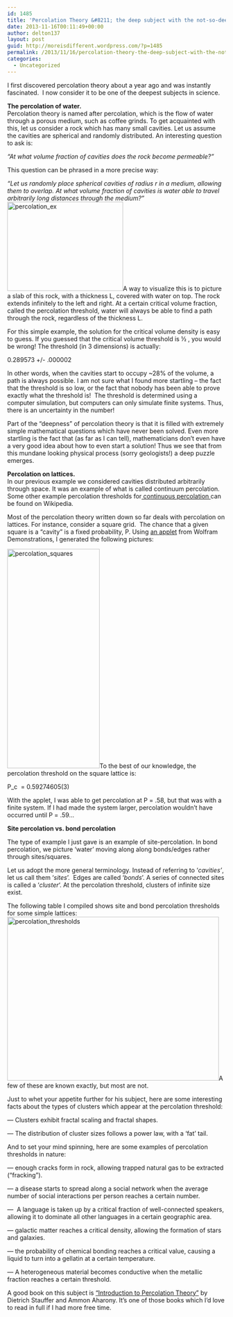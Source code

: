 ```yaml
---
id: 1485
title: 'Percolation Theory &#8211; the deep subject with the not-so-deep sounding name'
date: 2013-11-16T00:11:49+00:00
author: delton137
layout: post
guid: http://moreisdifferent.wordpress.com/?p=1485
permalink: /2013/11/16/percolation-theory-the-deep-subject-with-the-not-so-deep-sounding-name/
categories:
  - Uncategorized
---
```

<p dir="ltr">
  I first discovered percolation theory about a year ago and was instantly fascinated.  I now consider it to be one of the deepest subjects in science.
</p>

<p dir="ltr">
  <!--more-->
</p>

<p dir="ltr">
  <strong>The percolation of water.</strong><br /> Percolation theory is named after percolation, which is the flow of water through a porous medium, such as coffee grinds. To get acquainted with this, let us consider a rock which has many small cavities. Let us assume the cavities are spherical and randomly distributed. An interesting question to ask is:
</p>

<p dir="ltr">
  <em>“At what volume fraction of cavities does the rock become permeable?”</em>
</p>

<p dir="ltr">
  This question can be phrased in a more precise way:
</p>

<p dir="ltr">
  <em>“Let us randomly place spherical cavities of radius</em> <em>r in a medium, allowing them to overlap. At what volume fraction of cavities is water able to travel arbitrarily long distances through the medium?”</em><a href="http://www.moreisdifferent.com/wp-content/uploads/2013/11/percolation_ex.png"><img class="size-medium wp-image-1488 aligncenter" alt="percolation_ex" src="http://www.moreisdifferent.com/wp-content/uploads/2013/11/percolation_ex.png?w=300" width="267" height="205" srcset="http://www.moreisdifferent.com/wp-content/uploads/2013/11/percolation_ex.png 520w, http://www.moreisdifferent.com/wp-content/uploads/2013/11/percolation_ex-300x232.png 300w" sizes="(max-width: 267px) 100vw, 267px" /></a>A way to visualize this is to picture a slab of this rock, with a thickness L, covered with water on top. The rock extends infinitely to the left and right. At a certain critical volume fraction, called the percolation threshold, water will always be able to find a path through the rock, regardless of the thickness L.
</p>

<p dir="ltr">
  For this simple example, the solution for the critical volume density is easy to guess. If you guessed that the critical volume threshold is ½ , you would be wrong! The threshold (in 3 dimensions) is actually:
</p>

<p dir="ltr">
  0.289573 +/- .000002
</p>

<p dir="ltr">
  In other words, when the cavities start to occupy ~28% of the volume, a path is always possible. I am not sure what I found more startling &#8211; the fact that the threshold is so low, or the fact that nobody has been able to prove exactly what the threshold is!  The threshold is determined using a computer simulation, but computers can only simulate finite systems. Thus, there is an uncertainty in the number!
</p>

<p dir="ltr">
  Part of the &#8220;deepness&#8221; of percolation theory is that it is filled with extremely simple mathematical questions which have never been solved. Even more startling is the fact that (as far as I can tell), mathematicians don’t even have a very good idea about how to even start a solution! Thus we see that from this mundane looking physical process (sorry geologists!) a deep puzzle emerges.
</p>

<p dir="ltr">
  <strong>Percolation on lattices.</strong><br /> In our previous example we considered cavities distributed arbitrarily through space. It was an example of what is called continuum percolation. Some other example percolation thresholds for<a href="http://en.wikipedia.org/wiki/Percolation_threshold#Thresholds_for_3D_continuum_models"> continuous percolation </a>can be found on Wikipedia.
</p>

<p dir="ltr">
  Most of the percolation theory written down so far deals with percolation on lattices. For instance, consider a square grid.  The chance that a given square is a &#8220;cavity&#8221; is a fixed probability, P. Using <a href="http://demonstrations.wolfram.com/PercolationOnASquareGrid/">an applet</a> from Wolfram Demonstrations, I generated the following pictures:
</p>

<p dir="ltr">
  <a href="http://www.moreisdifferent.com/wp-content/uploads/2013/11/percolation_squares.png"><img class="size-medium wp-image-1489 aligncenter" alt="percolation_squares" src="http://www.moreisdifferent.com/wp-content/uploads/2013/11/percolation_squares.png?w=137" width="213" height="505" /></a>To the best of our knowledge, the percolation threshold on the square lattice is:
</p>

<p dir="ltr">
  P_c  = 0.59274605(3)
</p>

<p dir="ltr">
  With the applet, I was able to get percolation at P = .58, but that was with a finite system. If I had made the system larger, percolation wouldn’t have occurred until P = .59&#8230;
</p>

<p dir="ltr">
  <strong>Site percolation vs. bond percolation</strong>
</p>

<p dir="ltr">
  The type of example I just gave is an example of site-percolation. In bond percolation, we picture &#8216;water&#8217; moving along along bonds/edges rather through sites/squares.
</p>

<p dir="ltr">
  Let us adopt the more general terminology. Instead of referring to ‘<em>cavities’</em>, let us call them ‘<em>sites</em>’.  Edges are called ‘<em>bonds</em>’. A series of connected sites is called a &#8216;<em>cluster</em>&#8216;. At the percolation threshold, clusters of infinite size exist.
</p>

<p dir="ltr">
  The following table I compiled shows site and bond percolation thresholds for some simple lattices:<a href="http://www.moreisdifferent.com/wp-content/uploads/2013/11/percolation_thresholds.png"><img class="size-medium wp-image-1490 aligncenter" alt="percolation_thresholds" src="http://www.moreisdifferent.com/wp-content/uploads/2013/11/percolation_thresholds.png?w=300" width="488" height="377" srcset="http://www.moreisdifferent.com/wp-content/uploads/2013/11/percolation_thresholds.png 681w, http://www.moreisdifferent.com/wp-content/uploads/2013/11/percolation_thresholds-300x232.png 300w" sizes="(max-width: 488px) 100vw, 488px" /></a>A few of these are known exactly, but most are not.
</p>

<p dir="ltr">
  Just to whet your appetite further for his subject, here are some interesting facts about the types of clusters which appear at the percolation threshold:
</p>

&#8212; Clusters exhibit fractal scaling and fractal shapes.

&#8212; The distribution of cluster sizes follows a power law, with a &#8216;fat&#8217; tail.

<p dir="ltr">
  And to set your mind spinning, here are some examples of percolation thresholds in nature:
</p>

<p dir="ltr">
  &#8212; enough cracks form in rock, allowing trapped natural gas to be extracted (“fracking”).
</p>

&#8212; a disease starts to spread along a social network when the average number of social interactions per person reaches a certain number.

<p dir="ltr">
  &#8212;  A language is taken up by a critical fraction of well-connected speakers, allowing it to dominate all other languages in a certain geographic area.
</p>

<p dir="ltr">
  &#8212; galactic matter reaches a critical density, allowing the formation of stars and galaxies.
</p>

<p dir="ltr">
  &#8212; the probability of chemical bonding reaches a critical value, causing a liquid to turn into a gellatin at a certain temperature.
</p>

<p dir="ltr">
  &#8212; A heterogeneous material becomes conductive when the metallic fraction reaches a certain threshold.
</p>

<p dir="ltr">
  A good book on this subject is <a href="http://www.amazon.com/Introduction-Percolation-Theory-Dietrich-Stauffer/dp/0748402535">&#8220;Introduction to Percolation Theory&#8221;</a> by Dietrich Stauffer and Ammon Aharony. It&#8217;s one of those books which I&#8217;d love to read in full if I had more free time.
</p>